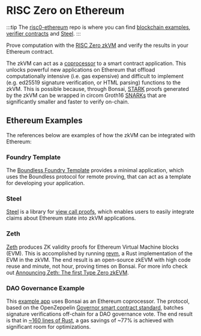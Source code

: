 # RISC Zero on Ethereum

:::tip
The [risc0-ethereum][risc0-ethereum] repo is where you can find [blockchain examples][blockchain-examples], [verifier contracts][verifier-contracts] and [Steel][steel-src].
:::

Prove computation with the [RISC Zero zkVM][docs-zkvm] and verify the results in your Ethereum contract.

The zkVM can act as a [coprocessor][article-coprocessor] to a smart contract application.
This unlocks powerful new applications on Ethereum that offload computationally intensive (i.e. gas expensive) and difficult to implement (e.g. ed25519 signature verification, or HTML parsing) functions to the zkVM.
This is possible because, through Bonsai, [STARK][term-stark] proofs generated by the zkVM can be wrapped in circom Groth16 [SNARKs][term-snark] that are significantly smaller and faster to verify on-chain.

## Ethereum Examples

The references below are examples of how the zkVM can be integrated with Ethereum:

### Foundry Template

The [Boundless Foundry Template][foundry-template] provides a minimal application, which uses the Boundless protocol for remote proving, that can act as a template for developing your application.

### Steel

[Steel][steel-repo] is a library for [view call proofs][steel-blog], which enables users to easily integrate claims about Ethereum state into zkVM applications.

### Zeth

[Zeth][zeth-repo] produces ZK validity proofs for Ethereum Virtual Machine blocks (EVM). This is accomplished by running [revm], a Rust implementation of the EVM in the zkVM. The end result is an open-source zkEVM with high code reuse and minute, not hour, proving times on Bonsai. For more info check out [Announcing Zeth: The first Type Zero zkEVM][zeth-article].

### DAO Governance Example

This [example app][governance-example] uses Bonsai as an Ethereum coprocessor. The protocol, based on the OpenZeppelin [Governor smart contract standard][governor-standard], batches signature verifications off-chain for a DAO governance vote. The end result is that in [\~160 lines of Rust][signature-aggregation], a gas savings of \~77% is achieved with significant room for optimizations.

[article-coprocessor]: https://www.risczero.com/news/a-guide-to-zk-coprocessors-for-scalability
[blockchain-examples]: https://github.com/risc0/risc0-ethereum/tree/release-3.0/examples
[docs-zkvm]: ../zkvm/zkvm-overview.md
[foundry-template]: https://github.com/boundless-xyz/boundless-foundry-template
[governance-example]: https://github.com/risc0/risc0-ethereum/tree/release-3.0/examples/governance
[governor-standard]: https://docs.openzeppelin.com/contracts/5.x/api/governance
[revm]: https://crates.io/crates/revm
[risc0-ethereum]: https://github.com/risc0/risc0-ethereum
[signature-aggregation]: https://github.com/risc0/risc0-ethereum/blob/release-3.0/examples/governance/methods/guest/src/bin/finalize_votes.rs
[steel-blog]: https://risczero.com/blog/introducing-steel-2.0
[steel-repo]: https://risc0.github.io/risc0-ethereum/risc0_steel/
[steel-src]: https://github.com/risc0/risc0-ethereum/tree/release-3.0/crates/steel
[term-snark]: /terminology#snark
[term-stark]: /terminology#stark
[verifier-contracts]: https://github.com/risc0/risc0-ethereum/tree/release-3.0/contracts
[zeth-article]: https://www.risczero.com/news/zeth-release
[zeth-repo]: https://github.com/boundless-xyz/zeth
